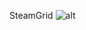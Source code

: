 SteamGrid
![alt](https://media.discordapp.net/attachments/489747748417961984/642725785068896266/f4df891a-c581-460b-88c4-61b2b74b6e20.png?width=1193&height=676)
